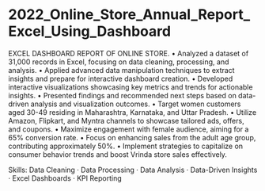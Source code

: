 # 2022_Online_Store_Annual_Report_Excel_Using_Dashboard
EXCEL DASHBOARD REPORT OF ONLINE STORE.
•	Analyzed a dataset of 31,000 records in Excel, focusing on data cleaning, processing, and analysis. 
•	Applied advanced data manipulation techniques to extract insights and prepare for interactive dashboard creation. 
•	Developed interactive visualizations showcasing key metrics and trends for actionable insights. 
•	Presented findings and recommended next steps based on data-driven analysis and visualization outcomes.
•	Target women customers aged 30-49 residing in Maharashtra, Karnataka, and Uttar Pradesh.
•	Utilize Amazon, Flipkart, and Myntra channels to showcase tailored ads, offers, and coupons.
•	Maximize engagement with female audience, aiming for a 65% conversion rate.
•	Focus on enhancing sales from the adult age group, contributing approximately 50%.
•	Implement strategies to capitalize on consumer behavior trends and boost Vrinda store sales effectively.

Skills: Data Cleaning · Data Processing · Data Analysis · Data-Driven Insights · Excel Dashboards · KPI Reporting


